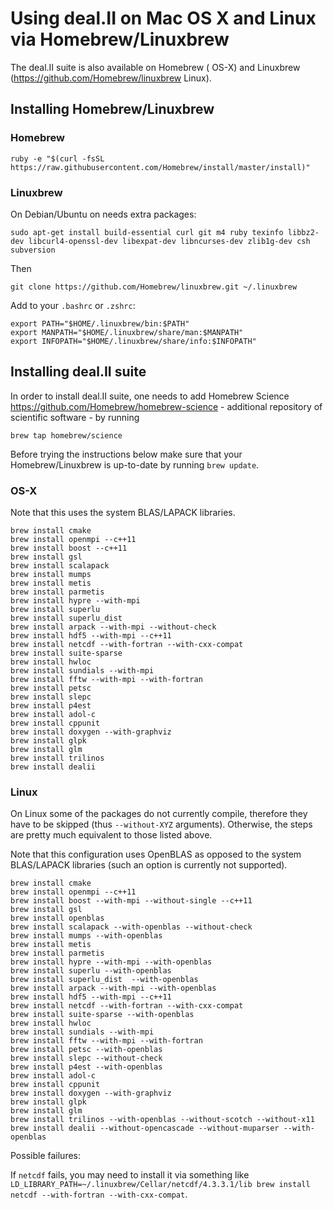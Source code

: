 # Using deal.II on Mac OS X and Linux via Homebrew/Linuxbrew

The deal.II suite is also available on Homebrew ( OS-X) and Linuxbrew (https://github.com/Homebrew/linuxbrew Linux).

## Installing Homebrew/Linuxbrew

### Homebrew
```
ruby -e "$(curl -fsSL https://raw.githubusercontent.com/Homebrew/install/master/install)"
```
### Linuxbrew
On Debian/Ubuntu on needs extra packages:
```
sudo apt-get install build-essential curl git m4 ruby texinfo libbz2-dev libcurl4-openssl-dev libexpat-dev libncurses-dev zlib1g-dev csh subversion
```

Then

```
git clone https://github.com/Homebrew/linuxbrew.git ~/.linuxbrew
```

Add to your `.bashrc` or `.zshrc`:
```
export PATH="$HOME/.linuxbrew/bin:$PATH"
export MANPATH="$HOME/.linuxbrew/share/man:$MANPATH"
export INFOPATH="$HOME/.linuxbrew/share/info:$INFOPATH"
```
## Installing deal.II suite
In order to install deal.II suite, one needs to add Homebrew Science https://github.com/Homebrew/homebrew-science - additional repository 
of scientific software - by running 
```
brew tap homebrew/science
```
Before trying the instructions below make sure that your Homebrew/Linuxbrew is up-to-date 
by running `brew update`.
### OS-X
Note that this uses the system BLAS/LAPACK libraries.
```
brew install cmake
brew install openmpi --c++11
brew install boost --c++11
brew install gsl
brew install scalapack
brew install mumps
brew install metis
brew install parmetis
brew install hypre --with-mpi
brew install superlu
brew install superlu_dist
brew install arpack --with-mpi --without-check
brew install hdf5 --with-mpi --c++11
brew install netcdf --with-fortran --with-cxx-compat
brew install suite-sparse
brew install hwloc
brew install sundials --with-mpi
brew install fftw --with-mpi --with-fortran
brew install petsc
brew install slepc
brew install p4est
brew install adol-c
brew install cppunit
brew install doxygen --with-graphviz
brew install glpk
brew install glm
brew install trilinos
brew install dealii
```

### Linux
On Linux some of the packages do not currently compile, therefore they have to be skipped (thus `--without-XYZ` arguments). Otherwise, the steps are pretty much equivalent to those listed above.

Note that this configuration uses OpenBLAS as opposed to the system BLAS/LAPACK libraries (such an option is currently not supported).
```
brew install cmake
brew install openmpi --c++11
brew install boost --with-mpi --without-single --c++11
brew install gsl
brew install openblas
brew install scalapack --with-openblas --without-check
brew install mumps --with-openblas
brew install metis
brew install parmetis
brew install hypre --with-mpi --with-openblas
brew install superlu --with-openblas
brew install superlu_dist  --with-openblas
brew install arpack --with-mpi --with-openblas
brew install hdf5 --with-mpi --c++11
brew install netcdf --with-fortran --with-cxx-compat
brew install suite-sparse --with-openblas
brew install hwloc
brew install sundials --with-mpi
brew install fftw --with-mpi --with-fortran
brew install petsc --with-openblas
brew install slepc --without-check
brew install p4est --with-openblas
brew install adol-c
brew install cppunit
brew install doxygen --with-graphviz
brew install glpk
brew install glm
brew install trilinos --with-openblas --without-scotch --without-x11
brew install dealii --without-opencascade --without-muparser --with-openblas
```

Possible failures:

If `netcdf` fails, you may need to install it via something like `LD_LIBRARY_PATH=~/.linuxbrew/Cellar/netcdf/4.3.3.1/lib brew install netcdf --with-fortran --with-cxx-compat`. 
